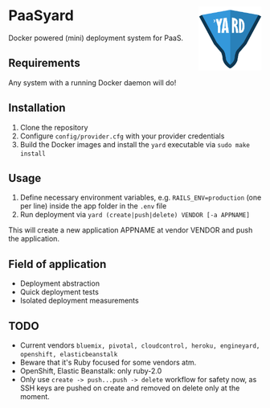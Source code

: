 # PaaSyard <img align="right" src="logo.png" height="25%" width="25%">
Docker powered (mini) deployment system for PaaS.

## Requirements
Any system with a running Docker daemon will do!

## Installation
1. Clone the repository
2. Configure `config/provider.cfg` with your provider credentials
3. Build the Docker images and install the `yard` executable via `sudo make install`

## Usage
1. Define necessary environment variables, e.g. `RAILS_ENV=production` (one per line) inside the app folder in the `.env` file
2. Run deployment via `yard (create|push|delete) VENDOR [-a APPNAME]`

This will create a new application APPNAME at vendor VENDOR and push the application.

## Field of application
- Deployment abstraction
- Quick deployment tests
- Isolated deployment measurements

## TODO
- Current vendors `bluemix, pivotal, cloudcontrol, heroku, engineyard, openshift, elasticbeanstalk`
- Beware that it's Ruby focused for some vendors atm.
- OpenShift, Elastic Beanstalk: only ruby-2.0
- Only use `create -> push...push -> delete` workflow for safety now, as SSH keys are pushed on create and removed on delete only at the moment.

